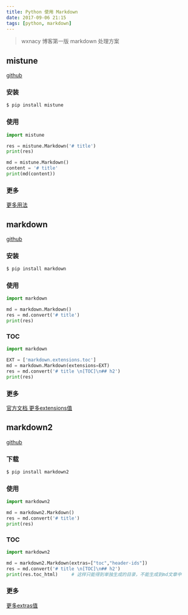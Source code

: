 ```yaml
---
title: Python 使用 Markdown
date: 2017-09-06 21:15
tags: [python, markdown]
---
```

> wxnacy 博客第一版 markdown 处理方案

<!-- more -->

<!-- toc -->
## mistune

[github](https://github.com/lepture/mistune)

### 安装
```bash
$ pip install mistune
```

### 使用
```python
import mistune

res = mistune.Markdown('# title')
print(res)

md = mistune.Markdown()
content = '# title'
print(md(content))
```

### 更多

[更多用法](https://github.com/lepture/mistune#options)

## markdown

[github](https://github.com/Python-Markdown/markdown)

### 安装
```bash
$ pip install markdown
```

### 使用

```python
import markdown

md = markdown.Markdown()
res = md.convert('# title')
print(res)
```

### TOC

```python
import markdown

EXT = ['markdown.extensions.toc']
md = markdown.Markdown(extensions=EXT)
res = md.convert('# title \n[TOC]\n## h2')
print(res)

```

### 更多
[ 官方文档 ](https://pythonhosted.org/Markdown/)
[更多extensions值](https://pythonhosted.org/Markdown/extensions/index.html)

## markdown2

[github](https://github.com/trentm/python-markdown2)

### 下载

```bash
$ pip install markdown2
```

### 使用

```python
import markdown2

md = markdown2.Markdown()
res = md.convert('# title')
print(res)
```

### TOC

```python
import markdown2

md = markdown2.Markdown(extras=["toc","header-ids"])
res = md.convert('# title \n[TOC]\n## h2')
print(res.toc_html)     # 这样只能得到单独生成的目录，不能生成到md文章中

```

### 更多
[更多extras值](https://github.com/trentm/python-markdown2/wiki/Extras)

